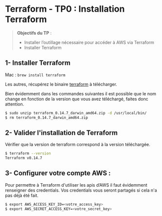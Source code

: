 <!--- 
Ceci est la version en markdown !
Utilisez l'aperçu pour avoir une version plus lisible
-->
# Terraform - TP0 : Installation Terraform

> **Objectifs du TP** :
>- Installer l’outillage nécessaire pour accéder à AWS via Terraform
>- Installer Terraform
>

## 1- Installer Terraform

Mac : `brew install terraform`

Les autres, récupérez le binaire [terraform](https://www.terraform.io/downloads.html) à télécharger. 

Bien évidemment dans les commandes suivantes il est possible que le nom change en fonction de la version que vous avez téléchargé, faites donc attention.

```sh
$ sudo unzip terraform_0.14.7_darwin_amd64.zip -d /usr/local/bin/
$ rm terraform_0.14.7_darwin_amd64.zip
```

## 2- Valider l'installation de Terraform

Vérifier que la version de terraform correspond à la version téléchargée.

```sh
$ terraform --version
Terraform v0.14.7
```

## 3- Configurer votre compte AWS :

Pour permettre à Terraform d'utiliser les apis d’AWS il faut évidemment renseigner des credentials.
Vos credentials vous seront partagés si cela n'a pas déjà été fait. 

```sh
$ export AWS_ACCESS_KEY_ID=<votre_access_key>
$ export AWS_SECRET_ACCESS_KEY=<votre_secret_key>
```
